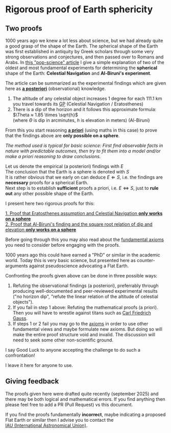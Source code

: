 # Rigorous proof of Earth sphericity

## Two proofs

1000 years ago we knew a lot less about science, but we had already quite a
good grasp of the shape of the Earth.
The spherical shape of the Earth was first established in antiquity by
Greek scholars through some very strong observations and conjectures,
and then passed over to Romans and Arabs.
In
[this "pop-science" article](https://earthform.linnman.net/the-earth-is-a-sphere-and-it-can-easily-be-proved)
I give a simple explanation of two of the oldest and most fundamental
experiments for determining the **spherical** shape of the Earth:
**Celestial Navigation** and **Al-Biruni's experiment**.

The article can be summarized as the experimental findings which are given
here as
[**a posteriori**](https://en.wikipedia.org/wiki/A_priori_and_a_posteriori#A_posteriori)
(observational) knowledge.

1. The altitude of any celestial object increases 1 degree for each 111.1 km
you travel towards its
[GP](https://www.britannica.com/technology/ground-position)
(Celestial Navigation / Eratosthenes)
1. There is a dip of the horizon and it follows this approximate formula:
$\Theta ≈ 1.85 \times \sqrt{h}$ <br>
   (where $\Theta$ is dip in arcminutes, $h$ is elevation in meters) (Al-Biruni)

From this you start reasoning
[**a priori**](https://en.wikipedia.org/wiki/A_priori_and_a_posteriori#A_priori)
(using maths in this case) to prove that the findings above are
**only possible on a sphere**.

*The method used is typical for basic science:*
*First find observable facts in nature with predictable outcomes, then try to*
*fit them into a model and/or make a priori reasoning to draw conclusions.*

Let us denote the empirical (a posteriori) findings with $E$<br>
The conclusion that the Earth is a sphere is denoted with $S$<br>
It is rather obvious that we early on can deduce $E\Leftarrow{S}$, i.e. the
findings are **necessary** proofs for a spherical Earth. <br>Next step is to
establish **sufficient** proofs a priori, i.e. $E\Leftrightarrow{S}$, just to
**rule out** any other possible shape of the Earth.

I present here two rigorous proofs for this:

[1. Proof that Eratosthenes assumption and Celestial Navigation **only works on a sphere**](sphere-proof.1.md)
<br>
[2. Proof that Al-Biruni's finding and the square root relation of dip and elevation **only works on a sphere**](sphere-proof.2.md)

Before going through this you may also read about the
[fundamental axioms](axioms.md)
you need to consider before engaging with the proofs.

1000 years ago this could have earned a "PhD" or similar in the academic world.
Today this is very basic science,
but presented here as counter-arguments against pseudoscience advocating a
Flat Earth.

Confronting the proofs given above can be done in three possible ways:

1. Refuting the observational findings (a posteriori),
preferrably through producing well-documented and peer-reviewed experimental
results ("no horizon dip",
"refute the linear relation of the altitude of celestial objects").
2. If you fail in step 1 above:
Refuting the mathematical proofs (a priori). Then you will have to wrestle
against titans such as
[Carl Friedrich Gauss](https://en.wikipedia.org/wiki/Carl_Friedrich_Gauss).
3. If steps 1 or 2 fail you may go to the [axioms](axioms.md) in order to
use other fundamental views and maybe formulate new axioms. But doing so
will make the entire proof structure void and invalid. The discussion will
need to seek some other non-scientific ground.

I say Good Luck to anyone accepting the challenge to do such a confrontation!

I leave it here for anyone to use.

## Giving feedback

The proofs given here were drafted quite recently (september 2025) and there
may be both logical and mathematical errors.
If you find anything then please feel free to add a PR (Pull Request) vs this
document.

If you find the proofs fundamentally **incorrect**,
maybe indicating a proposed Flat Earth or similar then I advise you to
contact the
[IAU&nbsp;(International&nbsp;Astronomical&nbsp;Union)](https://iau.org/Iau/About/Secretariat.aspx).
